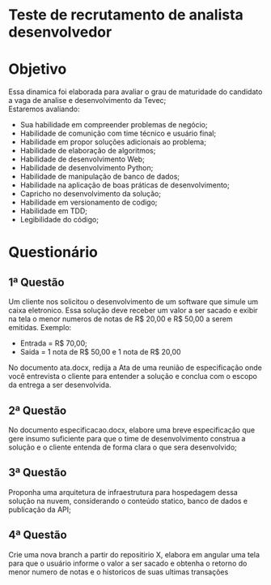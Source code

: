 # Teste de recrutamento de analista desenvolvedor

# Objetivo

Essa dinamica foi elaborada para avaliar o grau de maturidade do candidato a vaga de analise e desenvolvimento da Tevec;  
Estaremos avaliando:
- Sua habilidade em compreender problemas de negócio;
- Habilidade de comunição com time técnico e usuário final;
- Habilidade em propor soluções adicionais ao problema;
- Habilidade de elaboração de algoritmos;
- Habilidade de desenvolvimento Web;
- Habilidade de desenvolvimento Python;
- Habilidade de manipulação de banco de dados;
- Habilidade na aplicação de boas práticas de desenvolvimento;
- Capricho no desenvolvimento da solução;
- Habilidade em versionamento de codigo;
- Habilidade em TDD;
- Legibilidade do código;

# Questionário

## 1ª Questão

Um cliente nos solicitou o desenvolvimento de um software que simule um caixa eletronico. Essa solução deve receber um valor a ser sacado e exibir na tela o menor numeros de notas de R$ 20,00 e R$ 50,00 a serem emitidas. 
Exemplo:  
- Entrada = R$ 70,00;  
- Saida = 1 nota de R$ 50,00 e 1 nota de R$ 20,00

No documento ata.docx, redija a Ata de uma reunião de especificação onde você entrevista o cliente para entender a solução e conclua com o escopo da entrega a ser desenvolvida.

## 2ª Questão

No documento especificacao.docx, elabore uma breve especificação que gere insumo suficiente para que o time de desenvolvimento construa a solução e o cliente entenda de forma clara o que sera desenvolvido; 

## 3ª Questão

Proponha uma arquitetura de infraestrutura para hospedagem dessa solução na nuvem, considerando o conteúdo statico, banco de dados e publicação da API;

## 4ª Questão

Crie uma nova branch a partir do repositirio X, elabora em angular uma tela para que o usuário informe o valor a ser sacado e obtenha o retorno do menor numero de notas e o historicos de suas ultimas transações
